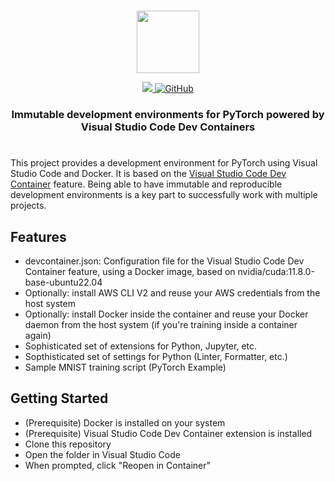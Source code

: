 <p align="center">
    <br>
    <img src="https://ms-vscode-remote.gallerycdn.vsassets.io/extensions/ms-vscode-remote/remote-containers/0.279.0/1675955537911/Microsoft.VisualStudio.Services.Icons.Default" width="100"/>
    <br>
<p>
<p align="center">
    <a href="https://github.com/badges/shields/generate">
        <img src="https://img.shields.io/badge/use%20this-template-blue?logo=github">
    </a>
    <a href="https://github.com/dennisbappert/ml-in-devcontainers/blob/main/LICENSE">
        <img alt="GitHub" src="https://img.shields.io/badge/license-MIT-blue?color=red">
    </a>
</p>

<h3 align="center">
    <p>Immutable development environments for PyTorch powered by Visual Studio Code Dev Containers</p>
</h3>

#

This project provides a development environment for PyTorch using Visual Studio Code and Docker. It is based on the [Visual Studio Code Dev Container](https://marketplace.visualstudio.com/items?itemName=ms-vscode-remote.remote-containers) feature.
Being able to have immutable and reproducible development environments is a key part to successfully work with multiple projects.

## Features
- devcontainer.json: Configuration file for the Visual Studio Code Dev Container feature, using a Docker image, based on nvidia/cuda:11.8.0-base-ubuntu22.04
- Optionally: install AWS CLI V2 and reuse your AWS credentials from the host system
- Optionally: install Docker inside the container and reuse your Docker daemon from the host system (if you're training inside a container again)
- Sophisticated set of extensions for Python, Jupyter, etc.
- Sopthisticated set of settings for Python (Linter, Formatter, etc.)
- Sample MNIST training script (PyTorch Example)

## Getting Started
- (Prerequisite) Docker is installed on your system
- (Prerequisite) Visual Studio Code Dev Container extension is installed
- Clone this repository
- Open the folder in Visual Studio Code
- When prompted, click "Reopen in Container"